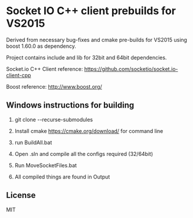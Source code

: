# Socket IO C++ client prebuilds for VS2015
Derived from necessary bug-fixes and cmake pre-builds for VS2015 using boost 1.60.0 as dependency.

Project contains include and lib for 32bit and 64bit dependencies.

Socket.io C++ Client reference: https://github.com/socketio/socket.io-client-cpp

Boost reference: http://www.boost.org/

## Windows instructions for building

1) git clone --recurse-submodules

2) Install cmake https://cmake.org/download/ for command line

3) run BuildAll.bat

4) Open .sln and compile all the configs required (32/64bit)

5) Run MoveSocketFiles.bat

6) All compiled things are found in Output

## License
MIT

